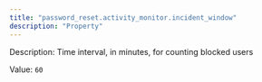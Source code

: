 ```yaml
---
title: "password_reset.activity_monitor.incident_window"
description: "Property"
---
```


Description: Time interval, in minutes, for counting blocked users

Value: `60`